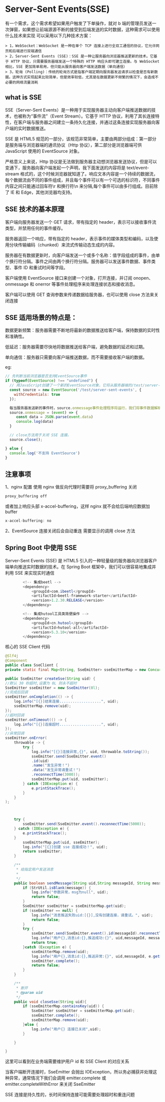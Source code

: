 # Server-Sent Events(SSE)

有一个需求，这个需求希望如果用户触发了下单操作，就对 b 端的管理员发送一次弹窗，如果想让前端源源不断的接受到后端发送的实时数据，这种需求可以使用什么技术来实现
可以采用以下几种技术方案：

    > 1，WebSocket：WebSocket 是一种在单个 TCP 连接上进行全双工通信的协议，它允许网页和后端进行双端通信
    > 2，Server-Sent Events (SSE)：SSE 是一种让服务器向浏览器推送更新的技术。它基于 HTTP 协议，只需要服务器端发送一个特殊的 HTTP 响应头即可建立连接。与 WebSocket 相比，SSE 更加简单易用，但只能从服务器向客户端发送数据（单向通信）
    > 3，轮询 (Polling)：传统的轮询方式是指客户端定期向服务器发送请求以检查是否有新数据。这种方式实现起来比较简单，但是效率较低，尤其是在数据更新不频繁的情况下，会造成不必要的网络流量消耗

## what is SSE

SSE（Server-Sent Events）是一种用于实现服务器主动向客户端推送数据的技术，也被称为“事件流”（Event Stream）。它基于 HTTP 协议，利用了其长连接特性，在客户端与服务器之间建立一条持久化连接，并通过这条连接实现服务器向客户端的实时数据推送。

SSE 是 HTML5 规范的一部分，该规范非常简单，主要由两部分组成：第一部分是服务端与浏览器端的通讯协议（Http 协议），第二部分是浏览器端可供 JavaScript 使用的 EventSource 对象。

严格意义上来说，Http 协议是无法做到服务器主动想浏览器发送协议，但是可以变通下，服务器向客户端发起一个声明，我下面发送的内容将是 text/event-stream 格式的，这个时候浏览器就知道了。响应文本内容是一个持续的数据流，每个数据流由不同的事件组成，并且每个事件可以有一个可选的标识符，不同事件内容之间只能通过回车符\r 和换行符\n 来分隔,每个事件可以由多行组成。目前除了 IE 和 Edge，其他浏览器均支持。

## SSE 技术的基本原理

客户端向服务器发送一个 GET 请求，带有指定的 header，表示可以接收事件流类型，并禁用任何的事件缓存。

服务器返回一个响应，带有指定的 header，表示事件的媒体类型和编码，以及使用分块传输编码（chunked）来流式传输动态生成的内容。

服务器在有数据更新时，向客户端发送一个或多个名称：值字段组成的事件，由单个换行符分隔。事件之间由两个换行符分隔。服务器可以发送事件数据、事件类型、事件 ID 和重试时间等字段。

客户端使用 EventSource 接口来创建一个对象，打开连接，并订阅 onopen、onmessage 和 onerror 等事件处理程序来处理连接状态和接收消息。

客户端可以使用 GET 查询参数来传递数据给服务器，也可以使用 close 方法来关闭连接

## SSE 适用场景的特点是：

数据更新频繁：服务器需要不断地将最新的数据推送给客户端，保持数据的实时性和准确性。

低延迟：服务器需要尽快地将数据推送给客户端，避免数据的延迟和过期。

单向通信：服务器只需要向客户端推送数据，而不需要接收客户端的数据。

eg:

```js
// 先判断当前浏览器是否支持EventSource事件
if (typeof(EventSource) !== "undefined") {
  // 用JavaScript创建了一个新的EventSource对象，它将从服务器端的/test/server-sent-events路由接收事件流
  const source = new EventSource('/test/server-sent-events', {
    withCredentials: true
  });

  每当服务器发送新的事件时，source.onmessage事件处理程序将运行，我们将事件数据解析为JSON对象
  source.onmessage = (event) => {
     const data = JSON.parse(event.data)
     console.log(data)
  }

  // close方法用于关闭 SSE 连接。
  source.close();

} else {
  console.log('不支持 EventSource')
}
```

## 注意事项

1、nginx 配置
使用 nginx 做反向代理时需要将 proxy_buffering 关闭

```js
proxy_buffering off
```

或者加上响应头部 x-accel-buffering，这样 nginx 就不会给后端响应数据加 buffer

```js
x-accel-buffering: no
```

2、EventSource
连接关闭后会自动重连
需要显示的调用 close 方法

## Spring Boot 中使用 SSE

Server-Sent Events (SSE) 是 HTML5 引入的一种轻量级的服务器向浏览器客户端单向推送实时数据的技术。在 Spring Boot 框架中，我们可以很容易地集成并利用 SSE 来实现实时通信

```java
        <!-- 集成beetl -->
        <dependency>
            <groupId>com.ibeetl</groupId>
            <artifactId>beetl-framework-starter</artifactId>
            <version>1.2.30.RELEASE</version>
        </dependency>

        <!-- 集成hutool工具类简便操作 -->
        <dependency>
            <groupId>cn.hutool</groupId>
            <artifactId>hutool-all</artifactId>
            <version>5.3.10</version>
        </dependency>
```

核心的 SSE Client 代码

```java
@Slf4j
@Component
public class SseClient {
private static final Map<String, SseEmitter> sseEmitterMap = new ConcurrentHashMap<>();

public SseEmitter createSse(String uid) {
//默认 30 秒超时,设置为 0L 则永不超时
SseEmitter sseEmitter = new SseEmitter(0l);
//完成后回调
sseEmitter.onCompletion(() -> {
    log.info("[{}]结束连接...................", uid);
    sseEmitterMap.remove(uid);
});
//超时回调
sseEmitter.onTimeout(() -> {
    log.info("[{}]连接超时...................", uid);
});
//异常回调
sseEmitter.onError(
    throwable -> {
        try {
            log.info("[{}]连接异常,{}", uid, throwable.toString());
            sseEmitter.send(SseEmitter.event()
            .id(uid)
            .name("发生异常！")
            .data("发生异常请重试！")
            .reconnectTime(3000));
            sseEmitterMap.put(uid, sseEmitter);
        } catch (IOException e) {
            e.printStackTrace();
        }
    }
);



    try {
        sseEmitter.send(SseEmitter.event().reconnectTime(5000));
    } catch (IOException e) {
        e.printStackTrace();
    }
        sseEmitterMap.put(uid, sseEmitter);
        log.info("[{}]创建 sse 连接成功！", uid);
        return sseEmitter;
    }

    /**
     * 给指定用户发送消息
     *
     */
    public boolean sendMessage(String uid,String messageId, String message) {
        if (StrUtil.isBlank(message)) {
            log.info("参数异常，msg为null", uid);
            return false;
        }
        SseEmitter sseEmitter = sseEmitterMap.get(uid);
        if (sseEmitter == null) {
            log.info("消息推送失败uid:[{}],没有创建连接，请重试。", uid);
            return false;
        }
        try {
            sseEmitter.send(SseEmitter.event().id(messageId).reconnectTime(1*60*1000L).data(message));
            log.info("用户{},消息id:{},推送成功:{}", uid,messageId, message);
            return true;
        }catch (Exception e) {
            sseEmitterMap.remove(uid);
            log.info("用户{},消息id:{},推送异常:{}", uid,messageId, e.getMessage());
            sseEmitter.complete();
            return false;
        }
    }

    /**
     * 断开
     * @param uid
     */
    public void closeSse(String uid){
        if (sseEmitterMap.containsKey(uid)) {
            SseEmitter sseEmitter = sseEmitterMap.get(uid);
            sseEmitter.complete();
            sseEmitterMap.remove(uid);
        }else {
            log.info("用户{} 连接已关闭",uid);
        }

    }

}
```

这里可以看到在业务端需要维护用户 id 和 SSE Client 的对应关系

当客户端断开连接时，SseEmitter 会抛出 IOException，所以务必捕获并处理这种异常，通常情况下我们会调用 emitter.complete 或 emitter.completeWithError 来关闭 SseEmitter

SSE 连接是持久性的，长时间保持连接可能需要处理超时和重连问题
